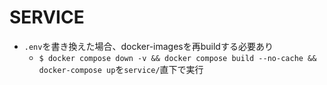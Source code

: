 # SERVICE
- `.env`を書き換えた場合、docker-imagesを再buildする必要あり
  - `$ docker compose down -v && docker compose build --no-cache && docker-compose up`を`service/`直下で実行
